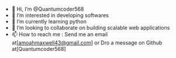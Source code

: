 - 👋 Hi, I’m @Quantumcoder568
- 👀 I’m interested in developing softwares
- 🌱 I’m currently learning python
- 💞️ I’m looking to collaborate on building scalable web applications
- 📫 How to reach me : Send me an email at[amoahmaxwell43@gmail.com] or Dro a message on Github at[Quantumcoder568]

<!---
Quantumcoder568/Quantumcoder568 is a ✨ special ✨ repository because its `README.md` (this file) appears on your GitHub profile.
You can click the Preview link to take a look at your changes.
--->
